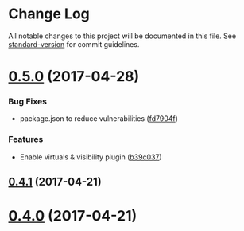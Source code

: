 # Change Log

All notable changes to this project will be documented in this file. See [standard-version](https://github.com/conventional-changelog/standard-version) for commit guidelines.

<a name="0.5.0"></a>
# [0.5.0](https://github.com/zhongzhi107/kakao/compare/v0.4.1...v0.5.0) (2017-04-28)


### Bug Fixes

* package.json to reduce vulnerabilities ([fd7904f](https://github.com/zhongzhi107/kakao/commit/fd7904f))


### Features

* Enable virtuals & visibility plugin ([b39c037](https://github.com/zhongzhi107/kakao/commit/b39c037))



<a name="0.4.1"></a>
## [0.4.1](https://github.com/zhongzhi107/kakao/compare/v0.4.0...v0.4.1) (2017-04-21)



<a name="0.4.0"></a>
# [0.4.0](https://github.com/zhongzhi107/kakao/compare/v0.0.3...v0.4.0) (2017-04-21)
